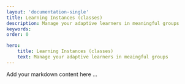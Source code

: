 ```yaml
---
layout: 'documentation-single'
title: Learning Instances (classes)
description: Manage your adaptive learners in meaningful groups
keywords: 
order: 0

hero:
    title: Learning Instances (classes)
    text: Manage your adaptive learners in meaingful groups
---
```


Add your markdown content here ...
